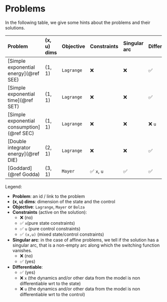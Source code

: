 # Problems

In the following table, we give some hints about the problems and their solutions.

| **Problem**                                | **(x, u) dims** | **Objective** | **Constraints** | **Singular arc** | **Differentiable** |
| :----------------------------------------- | :-------------- | :------------ | :-------------- | :--------------- | :----------------- |
| [Simple exponential energy](@ref SEE)      | (1, 1)          | `Lagrange`    | ❌              | ❌               | ✅                 |
| [Simple exponential time](@ref SET)        | (1, 1)          | `Lagrange`    | ❌              | ❌               | ✅                 |
| [Simple exponential consumption](@ref SEC) | (1, 1)          | `Lagrange`    | ❌              | ❌               | ❌ `u`             |
| [Double integrator energy](@ref DIE)       | (2, 1)          | `Lagrange`    | ❌              | ❌               | ✅                 |
| [Goddard](@ref Godda)                      | (3, 1)          | `Mayer`       | ✅ `x`, `u`     | ✅               | ✅                 |

Legend:

- **Problem**: an id / link to the problem
- **(x, u) dims**: dimension of the state and the control
- **Objective**: `Lagrange`, `Mayer` or `Bolza`
- **Constraints** (active on the solution):
  - ❌ (no)
  - ✅ `x`(pure state constraints)
  - ✅ `u` (pure control constraints)
  - ✅ `(x,u)` (mixed state/control constraints)
- **Singular arc**: in the case of affine problems, we tell if the solution has a singular arc, that is a non-empty arc along which the switching function vanishes.
  - ❌ (no)
  - ✅ (yes)
- **Differentiable**:
  - ✅ (yes)
  - ❌ `x` (the dynamics and/or other data from the model is non differentiable wrt to the state)
  - ❌ `u` (the dynamics and/or other data from the model is non differentiable wrt to the control)
  